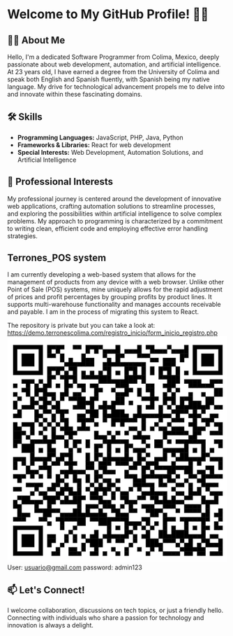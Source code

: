 # Welcome to My GitHub Profile! 👨‍💻

## 🙋‍♂️ About Me
Hello, I'm a dedicated Software Programmer from Colima, Mexico, deeply passionate about web development, automation, and artificial intelligence. At 23 years old, I have earned a degree from the University of Colima and speak both English and Spanish fluently, with Spanish being my native language. My drive for technological advancement propels me to delve into and innovate within these fascinating domains.

## 🛠 Skills
- **Programming Languages:** JavaScript, PHP, Java, Python
- **Frameworks & Libraries:** React for web development
- **Special Interests:** Web Development, Automation Solutions, and Artificial Intelligence

## 💼 Professional Interests
My professional journey is centered around the development of innovative web applications, crafting automation solutions to streamline processes, and exploring the possibilities within artificial intelligence to solve complex problems. My approach to programming is characterized by a commitment to writing clean, efficient code and employing effective error handling strategies.

## Terrones_POS system
I am currently developing a web-based system that allows for the management of products from any device with a web browser. Unlike other Point of Sale (POS) systems, mine uniquely allows for the rapid adjustment of prices and profit percentages by grouping profits by product lines. It supports multi-warehouse functionality and manages accounts receivable and payable. I am in the process of migrating this system to React.

The repository is private but you can take a look at:
https://demo.terronescolima.com/registro_inicio/form_inicio_registro.php
![Demo](demo.png)
User: usuario@gmail.com
password: admin123

## 📫 Let's Connect!
I welcome collaboration, discussions on tech topics, or just a friendly hello. Connecting with individuals who share a passion for technology and innovation is always a delight.

